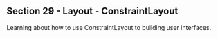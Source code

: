 ## Section 29 - Layout - ConstraintLayout

Learning about how to use ConstraintLayout to building user interfaces.